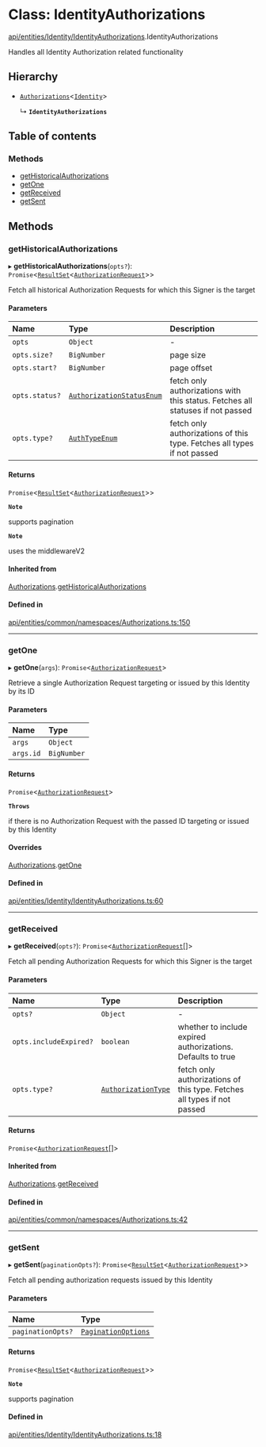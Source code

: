 # Class: IdentityAuthorizations

[api/entities/Identity/IdentityAuthorizations](../wiki/api.entities.Identity.IdentityAuthorizations).IdentityAuthorizations

Handles all Identity Authorization related functionality

## Hierarchy

- [`Authorizations`](../wiki/api.entities.common.namespaces.Authorizations.Authorizations)\<[`Identity`](../wiki/api.entities.Identity.Identity)\>

  ↳ **`IdentityAuthorizations`**

## Table of contents

### Methods

- [getHistoricalAuthorizations](../wiki/api.entities.Identity.IdentityAuthorizations.IdentityAuthorizations#gethistoricalauthorizations)
- [getOne](../wiki/api.entities.Identity.IdentityAuthorizations.IdentityAuthorizations#getone)
- [getReceived](../wiki/api.entities.Identity.IdentityAuthorizations.IdentityAuthorizations#getreceived)
- [getSent](../wiki/api.entities.Identity.IdentityAuthorizations.IdentityAuthorizations#getsent)

## Methods

### getHistoricalAuthorizations

▸ **getHistoricalAuthorizations**(`opts?`): `Promise`\<[`ResultSet`](../wiki/api.entities.types.ResultSet)\<[`AuthorizationRequest`](../wiki/api.entities.AuthorizationRequest.AuthorizationRequest)\>\>

Fetch all historical Authorization Requests for which this Signer is the target

#### Parameters

| Name | Type | Description |
| :------ | :------ | :------ |
| `opts` | `Object` | - |
| `opts.size?` | `BigNumber` | page size |
| `opts.start?` | `BigNumber` | page offset |
| `opts.status?` | [`AuthorizationStatusEnum`](../wiki/types.AuthorizationStatusEnum) | fetch only authorizations with this status. Fetches all statuses if not passed |
| `opts.type?` | [`AuthTypeEnum`](../wiki/types.AuthTypeEnum) | fetch only authorizations of this type. Fetches all types if not passed |

#### Returns

`Promise`\<[`ResultSet`](../wiki/api.entities.types.ResultSet)\<[`AuthorizationRequest`](../wiki/api.entities.AuthorizationRequest.AuthorizationRequest)\>\>

**`Note`**

supports pagination

**`Note`**

uses the middlewareV2

#### Inherited from

[Authorizations](../wiki/api.entities.common.namespaces.Authorizations.Authorizations).[getHistoricalAuthorizations](../wiki/api.entities.common.namespaces.Authorizations.Authorizations#gethistoricalauthorizations)

#### Defined in

[api/entities/common/namespaces/Authorizations.ts:150](https://github.com/PolymeshAssociation/polymesh-sdk/blob/fe2e6dd1/src/api/entities/common/namespaces/Authorizations.ts#L150)

___

### getOne

▸ **getOne**(`args`): `Promise`\<[`AuthorizationRequest`](../wiki/api.entities.AuthorizationRequest.AuthorizationRequest)\>

Retrieve a single Authorization Request targeting or issued by this Identity by its ID

#### Parameters

| Name | Type |
| :------ | :------ |
| `args` | `Object` |
| `args.id` | `BigNumber` |

#### Returns

`Promise`\<[`AuthorizationRequest`](../wiki/api.entities.AuthorizationRequest.AuthorizationRequest)\>

**`Throws`**

if there is no Authorization Request with the passed ID targeting or issued by this Identity

#### Overrides

[Authorizations](../wiki/api.entities.common.namespaces.Authorizations.Authorizations).[getOne](../wiki/api.entities.common.namespaces.Authorizations.Authorizations#getone)

#### Defined in

[api/entities/Identity/IdentityAuthorizations.ts:60](https://github.com/PolymeshAssociation/polymesh-sdk/blob/fe2e6dd1/src/api/entities/Identity/IdentityAuthorizations.ts#L60)

___

### getReceived

▸ **getReceived**(`opts?`): `Promise`\<[`AuthorizationRequest`](../wiki/api.entities.AuthorizationRequest.AuthorizationRequest)[]\>

Fetch all pending Authorization Requests for which this Signer is the target

#### Parameters

| Name | Type | Description |
| :------ | :------ | :------ |
| `opts?` | `Object` | - |
| `opts.includeExpired?` | `boolean` | whether to include expired authorizations. Defaults to true |
| `opts.type?` | [`AuthorizationType`](../wiki/api.entities.types.AuthorizationType) | fetch only authorizations of this type. Fetches all types if not passed |

#### Returns

`Promise`\<[`AuthorizationRequest`](../wiki/api.entities.AuthorizationRequest.AuthorizationRequest)[]\>

#### Inherited from

[Authorizations](../wiki/api.entities.common.namespaces.Authorizations.Authorizations).[getReceived](../wiki/api.entities.common.namespaces.Authorizations.Authorizations#getreceived)

#### Defined in

[api/entities/common/namespaces/Authorizations.ts:42](https://github.com/PolymeshAssociation/polymesh-sdk/blob/fe2e6dd1/src/api/entities/common/namespaces/Authorizations.ts#L42)

___

### getSent

▸ **getSent**(`paginationOpts?`): `Promise`\<[`ResultSet`](../wiki/api.entities.types.ResultSet)\<[`AuthorizationRequest`](../wiki/api.entities.AuthorizationRequest.AuthorizationRequest)\>\>

Fetch all pending authorization requests issued by this Identity

#### Parameters

| Name | Type |
| :------ | :------ |
| `paginationOpts?` | [`PaginationOptions`](../wiki/api.entities.types.PaginationOptions) |

#### Returns

`Promise`\<[`ResultSet`](../wiki/api.entities.types.ResultSet)\<[`AuthorizationRequest`](../wiki/api.entities.AuthorizationRequest.AuthorizationRequest)\>\>

**`Note`**

supports pagination

#### Defined in

[api/entities/Identity/IdentityAuthorizations.ts:18](https://github.com/PolymeshAssociation/polymesh-sdk/blob/fe2e6dd1/src/api/entities/Identity/IdentityAuthorizations.ts#L18)
